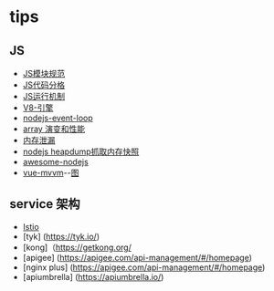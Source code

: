 # tips
## JS
* [JS模块规范](https://github.com/trimmeryang/tips/issues/1)
* [JS代码分格](https://github.com/airbnb/javascript)
* [JS运行机制](https://segmentfault.com/a/1190000012925872)
* [V8-引擎](https://zhuanlan.zhihu.com/p/27628685)
* [nodejs-event-loop](https://www.zcfy.cc/article/node-js-event-loop-workflow-lifecycle-in-low-level-void-canvas)
* [array 演变和性能](https://www.zcfy.cc/article/diving-deep-into-javascript-array-8211-evolution-038-performance-void-canvas)
* [内存泄漏](https://segmentfault.com/a/1190000015569915)
* [nodejs heapdump抓取内存快照](https://zhuanlan.zhihu.com/p/25736931)
* [awesome-nodejs](https://github.com/sindresorhus/awesome-nodejs)
* [vue-mvvm](https://github.com/trimmeryang/mvvm)--[图](https://github.com/trimmeryang/tips/blob/master/image/vue%E6%89%A7%E8%A1%8C%E5%9B%BE.png)

## service 架构
* [Istio](https://zhuanlan.zhihu.com/p/29586032)
* [tyk] (https://tyk.io/)
* [kong]（https://getkong.org/
* [apigee] (https://apigee.com/api-management/#/homepage)
* [nginx plus] (https://apigee.com/api-management/#/homepage)
* [apiumbrella] (https://apiumbrella.io/)
